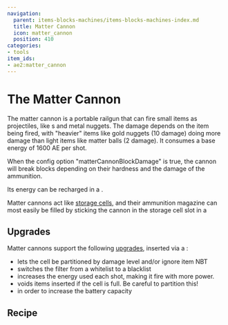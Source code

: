 ```yaml
---
navigation:
  parent: items-blocks-machines/items-blocks-machines-index.md
  title: Matter Cannon
  icon: matter_cannon
  position: 410
categories:
- tools
item_ids:
- ae2:matter_cannon
---
```


# The Matter Cannon

<ItemImage id="matter_cannon" scale="4" />

The matter cannon is a portable railgun that can fire small items as projectiles, like <ItemLink id="matter_ball" />s and metal nuggets. The damage
depends on the item being fired, with "heavier" items like gold nuggets (10 damage) doing more damage than light items like matter balls (2 damage).
It consumes a base energy of 1600 AE per shot.

When the config option "matterCannonBlockDamage" is true, the cannon will break blocks depending on their hardness and
the damage of the ammunition.

Its energy can be recharged in a <ItemLink id="charger" />.

Matter cannons act like [storage cells](storage_cells.md), and their ammunition magazine can most easily be filled by sticking
the cannon in the storage cell slot in a <ItemLink id="chest" />

## Upgrades

Matter cannons support the following [upgrades](upgrade_cards.md), inserted via a <ItemLink id="cell_workbench" />:

*   <ItemLink id="fuzzy_card" /> lets the cell be partitioned by damage level and/or ignore item NBT
*   <ItemLink id="inverter_card" /> switches the filter from a whitelist to a blacklist
*   <ItemLink id="speed_card" /> increases the energy used each shot, making it fire with more power.
*   <ItemLink id="void_card" /> voids items inserted if the cell is full. Be careful to partition this!
*   <ItemLink id="energy_card" /> in order to increase the battery capacity

## Recipe

<RecipeFor id="matter_cannon" />
